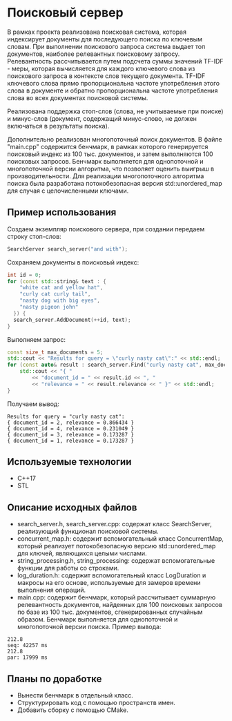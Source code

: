 # Поисковый сервер
В рамках проекта реализована поисковая система, которая индексирует документы для последующего поиска по ключевым словам. При выполнении поискового запроса система выдает топ документов, наиболее релевантных поисковому запросу. Релевантность рассчитывается путем подсчета суммы значений TF-IDF - меры, которая вычисляется для каждого ключевого слова из поискового запроса в контексте слов текущего документа. TF-IDF ключевого слова прямо пропорциональна частоте употребления этого слова в документе и обратно пропорциональна частоте употребления слова во всех документах поисковой системы.

Реализована поддержка стоп-слов (слова, не учитываемые при поиске) и минус-слов (документ, содержащий минус-слово, не должен включаться в результаты поиска). 

Дополнительно реализован многопоточный поиск документов. В файле "main.cpp" содержится бенчмарк, в рамках которого генерируется поисковый индекс из 100 тыс. документов, и затем выполняются 100 поисковых запросов. Бенчмарк выполняется для однопоточной и многопоточной версии алгоритма, что позволяет оценить выигрыш в производительности. Для реализации многопоточного алгоритма поиска была разработана потокобезопасная версия std::unordered_map для случая с целочисленными ключами.
## Пример использования
Создаем экземпляр поискового сервера, при создании передаем строку стоп-слов: 
```C++
SearchServer search_server("and with");
```
Сохраняем документы в поисковый индекс:
```C++
int id = 0;
for (const std::string& text : {
    "white cat and yellow hat",
    "curly cat curly tail",
    "nasty dog with big eyes",
    "nasty pigeon john"
  }) {
  search_server.AddDocument(++id, text);
}
```
Выполняем запрос:
```C++
const size_t max_documents = 5;
std::cout << "Results for query = \"curly nasty cat\":" << std::endl;
for (const auto& result : search_server.Find("curly nasty cat", max_documents)) {
    std::cout << "{ "
        << "document_id = " << result.id << ", "
        << "relevance = " << result.relevance << " }" << std::endl;
}
```
Получаем вывод:
```
Results for query = "curly nasty cat":
{ document_id = 2, relevance = 0.866434 }
{ document_id = 4, relevance = 0.231049 }
{ document_id = 3, relevance = 0.173287 }
{ document_id = 1, relevance = 0.173287 }
```
## Используемые технологии
- С++17
- STL
## Описание исходных файлов
- search_server.h, search_server.cpp: содержат класс SearchServer, реализующий функционал поисковой системы.
- concurrent_map.h: содержит вспомогательный класс ConcurrentMap, который реализует потокобезопасную версию std::unordered_map для ключей, являющихся целыми числами.
- string_processing.h, string_processing: содержат вспомогательные функции для работы со строками.
- log_duration.h: содержит вспомогательный класс LogDuration и макросы на его основе, используемые для замеров времени выполнения операций. 
- main.cpp: содержит бенчмарк, который рассчитывает суммарную релевантность документов, найденных для 100 поисковых запросов по базе из 100 тыс. документов, сгенерированных случайным образом. Бенчмарк выполняется для однопоточной и многопоточной версии поиска. Пример вывода:
```
212.8
seq: 42257 ms
212.8
par: 17999 ms
```
## Планы по доработке
- Вынести бенчмарк в отдельный класс.
- Структурировать код с помощью пространств имен.
- Добавить сборку с помощью CMake.
